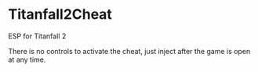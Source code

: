 # Titanfall2Cheat
ESP for Titanfall 2


There is no controls to activate the cheat, just inject after the game is open at any time.
